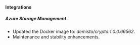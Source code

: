 
#### Integrations

##### Azure Storage Management
- Updated the Docker image to: *demisto/crypto:1.0.0.66562*.
- Maintenance and stability enhancements.